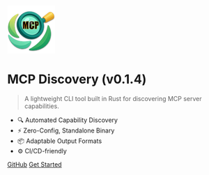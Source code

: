 <!-- _coverpage.md -->

![logo](_media/mcp-discovery.png)

<!-- x-release-please-start-version -->

# MCP Discovery (v0.1.4)

<!-- x-release-please-end -->

> A lightweight CLI tool built in Rust for discovering MCP server capabilities.

- 🔍 Automated Capability Discovery
- ⚡ Zero-Config, Standalone Binary
- 📦 Adaptable Output Formats
- ⚙️ CI/CD-friendly

[GitHub](https://github.com/rust-mcp-stack/mcp-discovery)
[Get Started](#mcp-discovery)

<!-- background color -->

<!-- ![color](<rgba(0,0,0,0)>) -->
